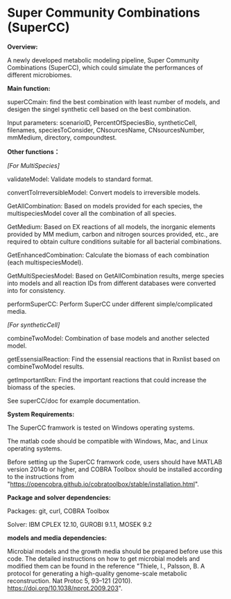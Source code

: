 # Super Community Combinations (SuperCC)

**Overview:**

A newly developed metabolic modeling pipeline, Super Community Combinations (SuperCC), which could simulate the performances of different microbiomes.



**Main function:**

superCCmain: find the best combination with least number of models, and desigen the singel synthetic cell based on the best combination.

Input parameters: 
scenarioID, PercentOfSpeciesBio, syntheticCell, filenames, speciesToConsider, CNsourcesName, CNsourcesNumber, mmMedium, directory, compoundtest.



**Other functions：**

_[For MultiSpecies]_

validateModel: Validate models to standard format.

convertToIrreversibleModel: Convert models to irreversible models.

GetAllCombination: Based on models provided for each species, the multispeciesModel cover all the combination of all species.

GetMedium: Based on EX reactions of all models, the inorganic elements provided by MM medium, carbon and nitrogen sources provided, etc., are required to obtain culture conditions suitable for all bacterial combinations. 

GetEnhancedCombination: Calculate the biomass of each combination (each multispeciesModel).

GetMultiSpeciesModel: Based on GetAllCombination results, merge species into models and all reaction IDs from different databases were converted into for consistency.

performSuperCC: Perform SuperCC under different simple/complicated media.



_[For syntheticCell]_

combineTwoModel: Combination of base models and another selected model. 

getEssensialReaction: Find the essensial reactions that in Rxnlist based on combineTwoModel results.

getImportantRxn: Find the important reactions that could increase the biomass of the species.

See superCC/doc for example documentation.



**System Requirements:**

The SuperCC framwork is tested on Windows operating systems. 

The matlab code should be compatible with Windows, Mac, and Linux operating systems.

Before setting up the SuperCC framwork code, users should have MATLAB version 2014b or higher, and COBRA Toolbox should be installed according to the instructions from "https://opencobra.github.io/cobratoolbox/stable/installation.html".



**Package and solver dependencies:**

Packages: git, curl, COBRA Toolbox 

Solver: IBM CPLEX 12.10, GUROBI 9.1.1, MOSEK 9.2



**models and media dependencies:**

Microbial models and the growth media should be prepared before use this code. The detailed instructions on how to get microbial models and modified them can be found in the reference "Thiele, I., Palsson, B. A protocol for generating a high-quality genome-scale metabolic reconstruction. Nat Protoc 5, 93–121 (2010). https://doi.org/10.1038/nprot.2009.203". 

